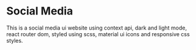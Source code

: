 # Social Media
This is a social media ui website using context api, dark and light mode, react router dom, styled using scss, material ui icons and responsive css styles.
